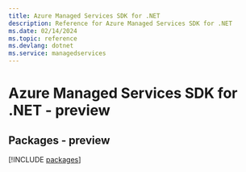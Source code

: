 ```yaml
---
title: Azure Managed Services SDK for .NET
description: Reference for Azure Managed Services SDK for .NET
ms.date: 02/14/2024
ms.topic: reference
ms.devlang: dotnet
ms.service: managedservices
---
```

# Azure Managed Services SDK for .NET - preview
## Packages - preview
[!INCLUDE [packages](managed-services-index.md)]